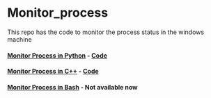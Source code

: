 # Monitor_process
This repo has the code to monitor the process status in the windows machine 


#### [Monitor Process in Python](https://github.com/Bhavesh1303/Monitor_process/blob/main/Python%20Solution/README.md) - [Code](https://github.com/Bhavesh1303/Monitor_process/blob/main/Python%20Solution/Python%20Solution/Python_Solution.py)


#### [Monitor Process in C++](https://github.com/Bhavesh1303/Monitor_process/blob/main/README.md) - [Code]()

#### [Monitor Process in Bash](https://github.com/Bhavesh1303/Monitor_process/blob/main/README.md) - Not available now